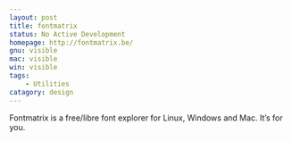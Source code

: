 ```yaml
---
layout: post
title: fontmatrix
status: No Active Development
homepage: http://fontmatrix.be/
gnu: visible
mac: visible
win: visible
tags:
    - Utilities 
catagory: design
---
```


Fontmatrix is a free/libre font explorer for Linux, Windows and Mac. It’s for you. 
